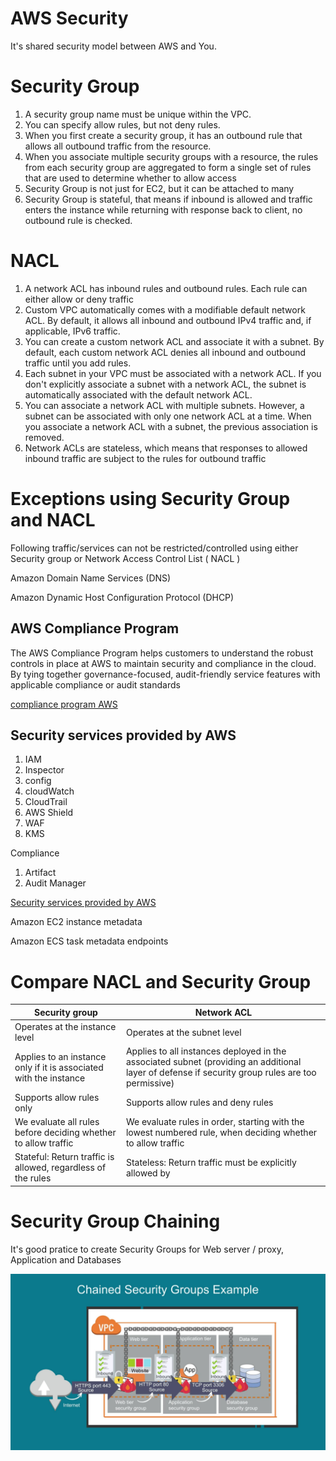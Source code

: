 # AWS Security

It's shared security model between AWS and You.

# Security Group

1. A security group name must be unique within the VPC.
2. You can specify allow rules, but not deny rules.
3. When you first create a security group, it has an outbound rule that allows all outbound traffic from the resource.
4. When you associate multiple security groups with a resource, the rules from each security group are aggregated to form a single set of rules that are used to determine whether to allow access
5. Security Group is not just for EC2, but it can be attached to many
6. Security Group is stateful, that means if inbound is allowed and traffic enters the instance while returning with response back to client, no outbound rule is checked.

# NACL

1. A network ACL has inbound rules and outbound rules. Each rule can either allow or deny traffic
2. Custom VPC automatically comes with a modifiable default network ACL. By default, it allows all inbound and outbound IPv4 traffic and, if applicable, IPv6 traffic.
3. You can create a custom network ACL and associate it with a subnet. By default, each custom network ACL denies all inbound and outbound traffic until you add rules.
4. Each subnet in your VPC must be associated with a network ACL. If you don't explicitly associate a subnet with a network ACL, the subnet is automatically associated with the default network ACL.
5. You can associate a network ACL with multiple subnets. However, a subnet can be associated with only one network ACL at a time. When you associate a network ACL with a subnet, the previous association is removed.
5. Network ACLs are stateless, which means that responses to allowed inbound traffic are subject to the rules for outbound traffic 


# Exceptions using Security Group and NACL

Following traffic/services can not be restricted/controlled using either Security group or Network Access Control List ( NACL )

Amazon Domain Name Services (DNS)

Amazon Dynamic Host Configuration Protocol (DHCP)

## AWS Compliance Program

The AWS Compliance Program helps customers to understand the robust controls in place at AWS to maintain security and compliance in the cloud. 
By tying together governance-focused, audit-friendly service features with applicable compliance or audit standards

[compliance program AWS](https://aws.amazon.com/compliance/programs/)


## Security services provided by AWS

1. IAM
2. Inspector
3. config
4. cloudWatch
5. CloudTrail
6. AWS Shield
7. WAF
8. KMS

Compliance
1. Artifact
2. Audit Manager

[Security services provided by AWS](https://aws.amazon.com/products/security/)

Amazon EC2 instance metadata

Amazon ECS task metadata endpoints

# Compare NACL and Security Group

| Security group | Network ACL |
| --- | --- |
| Operates at the instance level | Operates at the subnet level |
| Applies to an instance only if it is associated with the instance | Applies to all instances deployed in the associated subnet (providing an additional layer of defense if security group rules are too permissive) |
| Supports allow rules only | Supports allow rules and deny rules |
| We evaluate all rules before deciding whether to allow traffic | We evaluate rules in order, starting with the lowest numbered rule, when deciding whether to allow traffic |
| Stateful: Return traffic is allowed, regardless of the rules | Stateless: Return traffic must be explicitly allowed by  |


# Security Group Chaining

It's good pratice to create Security Groups for Web server / proxy, Application and Databases

![Security Group Chaining](images/security_group_chaining.JPG)

